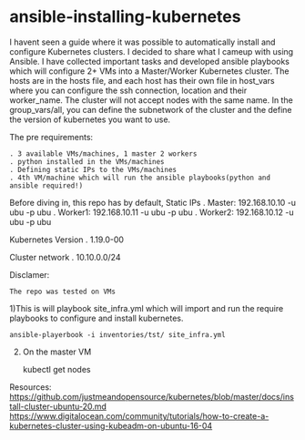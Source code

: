 # ansible-installing-kubernetes
I havent seen a guide where it was possible to automatically install and configure Kubernetes clusters. I decided to share what I cameup with using Ansible. I have collected important tasks and developed ansible playbooks which will configure 2+ VMs into a Master/Worker Kubernetes cluster.
The hosts are in the hosts file, and each host has their own file in host_vars where you can configure the ssh connection, location and their worker_name. The cluster will not accept nodes with the same name.
In the group_vars/all, you can define the subnetwork of the cluster and the define the version of kubernetes you want to use.

The pre requirements:

	. 3 available VMs/machines, 1 master 2 workers
	. python installed in the VMs/machines
	. Defining static IPs to the VMs/machines
	. 4th VM/machine which will run the ansible playbooks(python and ansible required!)
	

Before diving in, this repo has by default,
   Static IPs
	. Master: 192.168.10.10 -u ubu -p ubu
	. Worker1: 192.168.10.11 -u ubu -p ubu
	. Worker2: 192.168.10.12 -u ubu -p ubu

  Kubernetes Version
	. 1.19.0-00

  Cluster network
	. 10.10.0.0/24

Disclamer:
	
	The repo was tested on VMs

1)This is will playbook site_infra.yml which will import and run the require playbooks to configure and install kubernetes. 

	ansible-playerbook -i inventories/tst/ site_infra.yml



2) On the master VM
	
	kubectl get nodes


Resources:
https://github.com/justmeandopensource/kubernetes/blob/master/docs/install-cluster-ubuntu-20.md
https://www.digitalocean.com/community/tutorials/how-to-create-a-kubernetes-cluster-using-kubeadm-on-ubuntu-16-04  
